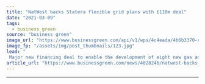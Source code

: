 ```yaml
---
title: "NatWest backs Statera flexible grid plans with £110m deal"
date: "2021-03-09"
tags: 
  - business green
source: "business green"
image_url: "https://www.businessgreen.com/api/v1/wps/4c4eada/4b6b3370-c99e-4fba-bcf0-3c83d271aef1/3/Creyke-Beck-185x114.jpg"
image_fp: "/assets/img/post_thumbnails/123.jpg"
lead: "
 Major new financing deal to enable the development of eight new gas and energy storage projects ..."
article_url: "https://www.businessgreen.com/news/4028246/natwest-backs-statera-flexible-grid-plans-gbp110m-deal"
---
```


---

